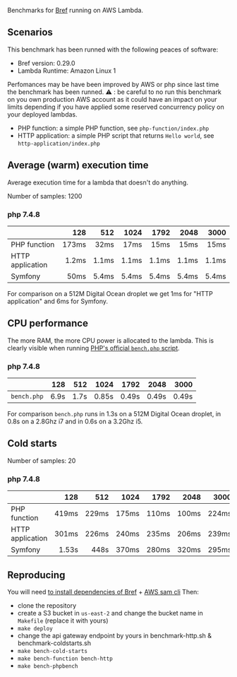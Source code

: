 Benchmarks for [Bref](https://github.com/brefphp/bref) running on AWS Lambda.

## Scenarios

This benchmark has been runned with the following peaces of software:
- Bref version: 0.29.0
- Lambda Runtime: Amazon Linux 1

Perfomances may be have been improved by AWS or php since last time the benchmark has been runned.
:warning: : be careful to no run this benchmark on you own production AWS account as it could have an impact on your limits depending if you have applied some reserved concurrency policy on your deployed lambdas.

- PHP function: a simple PHP function, see `php-function/index.php`
- HTTP application: a simple PHP script that returns `Hello world`, see `http-application/index.php`

## Average (warm) execution time

Average execution time for a lambda that doesn't do anything.

Number of samples: 1200

### php 7.4.8

|                  |   128 |   512 |  1024 |  1792 |  2048 |  3000 |
|------------------|------:|------:|------:|------:|------:|------:|
| PHP function     | 173ms |  32ms |  17ms |  15ms |  15ms |  15ms |
| HTTP application | 1.2ms | 1.1ms | 1.1ms | 1.1ms | 1.1ms | 1.1ms |
| Symfony          |  50ms | 5.4ms | 5.4ms | 5.4ms | 5.4ms | 5.4ms |

For comparison on a 512M Digital Ocean droplet we get 1ms for "HTTP application" and 6ms for Symfony.

## CPU performance

The more RAM, the more CPU power is allocated to the lambda. This is clearly visible when running [PHP's official `bench.php` script](https://github.com/php/php-src/blob/master/Zend/bench.php).

### php 7.4.8

|             |  128 |  512 |  1024 |  1792 |  2048 |  3000 |
|-------------|-----:|-----:|------:|------:|------:|------:|
| `bench.php` | 6.9s | 1.7s | 0.85s | 0.49s | 0.49s | 0.49s |

For comparison  `bench.php` runs in 1.3s on a 512M Digital Ocean droplet, in 0.8s on a 2.8Ghz i7 and in 0.6s on a 3.2Ghz i5.

## Cold starts

Number of samples: 20

### php 7.4.8

|                  |   128 |   512 |  1024 |  1792 |  2048 |  3000 |
|------------------|------:|------:|------:|------:|------:|------:|
| PHP function     | 419ms | 229ms | 175ms | 110ms | 100ms | 224ms |
| HTTP application | 301ms | 226ms | 240ms | 235ms | 206ms | 239ms |
| Symfony          | 1.53s |  448s | 370ms | 280ms | 320ms | 295ms |

## Reproducing

You will need [to install dependencies of Bref](https://bref.sh/docs/installation.html) + [AWS sam cli](https://docs.aws.amazon.com/serverless-application-model/latest/developerguide/serverless-sam-cli-install.html) Then:

- clone the repository
- create a S3 bucket in `us-east-2` and change the bucket name in `Makefile` (replace it with yours)
- `make deploy`
- change the api gateway endpoint by yours in benchmark-http.sh & benchmark-coldstarts.sh
- `make bench-cold-starts`
- `make bench-function bench-http`
- `make bench-phpbench`
